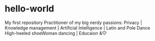 # hello-world
My first repository
Practitioner of my big nerdy passions: Privacy | Knowledge management | Artificial Intelligence | Latin and Pole Dance High-heeled shoeWoman dancing | Educaion &♡
